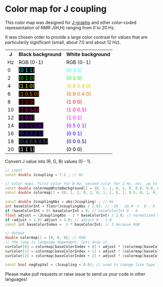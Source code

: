 # Color map for J coupling 

This color map was designed for [J-graphs](https://nmredatainitiative.github.io/J-graph/) and other color-coded representation of NMR J(H,H) ranging from 0 to 20 Hz.

It was chosen order to provide a large color contrast for values that are particularily significant (small, about 7.0 and about 12 Hz).

<table>
		<tr>
			<th>J </th>
			<th>Black background</th>
			<th>White background</th>
		</tr>
		<tr>
			<td>Hz</td>
			<td>RGB (0-1)</td>
			<td>RGB (0-1)</td>
		</tr>
		<tr>
			<td> 0</td>
			<td> <span style="color:#00FFFF;background:black;">(0 1 1)</span> </td>
			<td> <span style="color:#00FFFF;background:white;">(0 1 1)</span> </td>
		</tr>
		<tr>
			<td> 2</td>
			<td> <span style="color:#00FF00;background:black;">(0 1 0)</span> </td>
			<td> <span style="color:#00FF00;background:white;">(0 1 0)</span> </td>
		</tr>
		<tr>
			<td> 4</td>
			<td> <span style="color:#FFFF00;background:black;">(1 1 0)</span> </td>
			<td> <span style="color:#CCCC00;background:white;">(0.8 0.8 0)</span> </td>
		</tr>
		<tr>
			<td> 6</td>
			<td> <span style="color:#FF7F00;background:black;">(1 0.5 0)</span> </td>
			<td> <span style="color:#D26600;background:white;">(0.9 0.4 0)</span> </td>
		</tr>
		<tr>
			<td> 8</td>
			<td> <span style="color:#FF0000;background:black;">(1 0 0)</span> </td>
			<td> <span style="color:#FF0000;background:white;">(1 0 0)</span> </td>
		</tr>
		<tr>
			<td> 10</td>
			<td> <span style="color:#FF007F;background:black;">(1 0 0.5)</span> </td>
			<td> <span style="color:#FF007F;background:white;">(1 0 0.5)</span> </td>
		</tr>
		<tr>
			<td> 12</td>
			<td> <span style="color:#FF00FF;background:black;">(1 0 1)</span> </td>
			<td> <span style="color:#FF00FF;background:white;">(1 0 1)</span> </td>
		</tr>
		<tr>
			<td> 14</td>
			<td> <span style="color:#7F00E6;background:black;">(0.5 0 0.9)</span> </td>
			<td> <span style="color:#7F00FF;background:white;">(0.5 0 1)</span> </td>
		</tr>
		<tr>
			<td> 16</td>
			<td> <span style="color:#3333FF;background:black;">(0.2 0.2 1)</span> </td>
			<td> <span style="color:#0000FF;background:white;">(0 0 1)</span> </td>
		</tr>
		<tr>
			<td> 18</td>
			<td> <span style="color:#66667F;background:black;">(0.4 0.4 0.5)</span> </td>
			<td> <span style="color:#00007F;background:white;">(0 0 0.5)</span> </td>
		</tr>
		<tr>
			<td> 20</td>
			<td> <span style="color:#FFFFFF;background:black;">(1 1 1)</span> </td>
			<td> <span style="color:#000000;background:white;">(0 0 0)</span> </td>
		</tr>
	</table>

Convert J value into (R, G, B) values (0 - 1).

```cpp
// input
const double Jcoupling = 7.1 ; // Hz

// Color maps. First color for 0 Hz, second color for 2 Hz, etc. up to 20 Hz
const double colormapWhiteBackground[] = {0, 1, 1, 0, 1, 0, 0.8, 0.8, 0, 0.9, 0.4, 0, 1, 0, 0, 1, 0, 0.5, 1, 0, 1, 0.5, 0, 1, 0, 0, 1, 0, 0, 0.5, 0, 0, 0,}; // for white background
const double colormap[] = {0, 1, 1, 0, 1, 0, 1, 1, 0, 1, 0.5, 0, 1, 0, 0, 1, 0, 0.5, 1, 0, 1, 0.5, 0, 0.9, 0.2, 0.2, 1, 0.4, 0.4, 0.5, 1, 1, 1,}; // for black background
   
const double JcouplingAbs = abs(Jcoupling) ; // Hz
int baseColorInt = floor(JcouplingAbs / 2.0); // -20 - 20.0 ->  0 - 9 
if (baseColorInt > 9) baseColorInt = 9; // baseColorInt 0 - 9
float adjust = (JcouplingAbs - 2 * baseColorInt) / 2.0; // normalized diff (0-1) for 2 Hz
if (adjust > 1.0) adjust = 1.0; // adjust 0 - 1.0
const int baseColorIndex =  3 * baseColorInt; // 3 because RGB

// Output
double colormap[] = {0, 0, 0}; // RGB
// the loop is language dependent, lets drop it...
curColor[0] = colormap[baseColorIndex + 0] + adjust * (colormap[baseColorIndex + 3 + 0] - colormap[baseColorIndex + 0]);
curColor[1] = colormap[baseColorIndex + 1] + adjust * (colormap[baseColorIndex + 3 + 1] - colormap[baseColorIndex + 1]);
curColor[2] = colormap[baseColorIndex + 2] + adjust * (colormap[baseColorIndex + 3 + 2] - colormap[baseColorIndex + 2]);

const bool negExpVal = (Jcoupling < 0.0); // used to change line type for negative values.                   
```

Please make pull requests or raise issue to send us your code in other languages!
